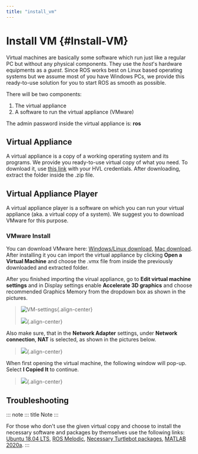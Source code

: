 ```yaml
---
title: "install_vm"
---
```

# Install VM {#Install-VM}

Virtual machines are basically some software which run just like a
regular PC but without any physical components. They use the *host*\'s
hardware equipments as a *guest*. Since ROS works best on Linux based
operating systems but we assume most of you have Windows PCs, we provide
this ready-to-use solution for you to start ROS as smooth as possible.

There will be two components:

1.  The virtual appliance
2.  A software to run the virtual appliance (VMware)

The admin password inside the virtual appliance is: **ros**

## Virtual Appliance

A virtual appliance is a copy of a working operating system and its
programs. We provide you ready-to-use virtual copy of what you need. To
download it, use [this
link](https://hvl365.sharepoint.com/:u:/s/RobotikkUndervisningHVL/Eb_Fy_CWLGNFkK0zY8PSimoBwOSer6dVaL8LRUHWVQUTNQ?e=llEm2S)
with your HVL credentials. After downloading, extract the folder inside
the .zip file.

## Virtual Appliance Player

A virtual appliance player is a software on which you can run your
virtual appliance (aka. a virtual copy of a system). We suggest you to
download VMware for this purpose.

### VMware Install

You can download VMware here: [Windows/Linux
download](https://www.vmware.com/products/workstation-player/workstation-player-evaluation.html),
[Mac
download](https://www.vmware.com/products/fusion/fusion-evaluation.html).
After installing it you can import the virtual appliance by clicking
**Open a Virtual Machine** and choose the .vmx file from inside the
previously downloaded and extracted folder.

After you finished importing the virual appliance, go to **Edit virtual
machine settings** and in Display settings enable **Accelerate 3D
graphics** and choose recommended Graphics Memory from the dropdown box
as shown in the pictures.

> ![VM-settings](VM-settings.png){.align-center}
>
> ![](../../_static/images/ros/VM-settings2.png){.align-center}

Also make sure, that in the **Network Adapter** settings, under
**Network connection**, **NAT** is selected, as shown in the pictures
below.

> ![](../../_static/images/ros/vm_network_settings.PNG){.align-center}

When first opening the virtual machine, the following window will
pop-up. Select **I Copied It** to continue.

> ![](../../_static/images/ros/vm_installation_popup.PNG){.align-center}

## Troubleshooting

::: note
::: title
Note
:::

For those who don\'t use the given virtual copy and choose to install
the necessary software and packages by themselves use the following
links: [Ubuntu 18.04 LTS](https://releases.ubuntu.com/18.04/), [ROS
Melodic](http://wiki.ros.org/melodic/Installation/Ubuntu), [Necessary
Turtlebot
packages](https://emanual.robotis.com/docs/en/platform/turtlebot3/quick-start/),
[MATLAB
2020a](https://se.mathworks.com/products/new_products/release2020a.html).
:::